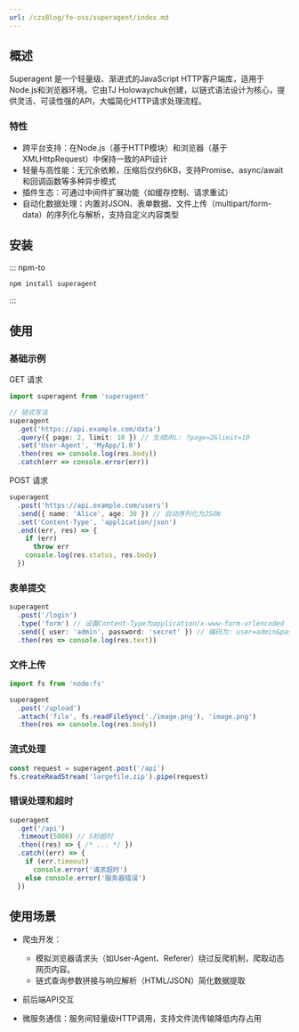 ```yaml
---
url: /czxBlog/fe-oss/superagent/index.md
---
```

&#x20;

## 概述

Superagent 是一个轻量级、渐进式的JavaScript HTTP客户端库，适用于Node.js和浏览器环境。它由TJ Holowaychuk创建，以链式语法设计为核心，提供灵活、可读性强的API，大幅简化HTTP请求处理流程。

### 特性

* 跨平台支持：在Node.js（基于HTTP模块）和浏览器（基于XMLHttpRequest）中保持一致的API设计
* 轻量与高性能：无冗余依赖，压缩后仅约6KB，支持Promise、async/await和回调函数等多种异步模式
* 插件生态：可通过中间件扩展功能（如缓存控制、请求重试）
* 自动化数据处理：内置对JSON、表单数据、文件上传（multipart/form-data）的序列化与解析，支持自定义内容类型

## 安装

::: npm-to

```sh
npm install superagent
```

:::

## 使用

### 基础示例

GET 请求

```ts
import superagent from 'superagent'

// 链式写法
superagent
  .get('https://api.example.com/data')
  .query({ page: 2, limit: 10 }) // 生成URL: ?page=2&limit=10
  .set('User-Agent', 'MyApp/1.0')
  .then(res => console.log(res.body))
  .catch(err => console.error(err))
```

POST 请求

```ts
superagent
  .post('https://api.example.com/users')
  .send({ name: 'Alice', age: 30 }) // 自动序列化为JSON
  .set('Content-Type', 'application/json')
  .end((err, res) => {
    if (err)
      throw err
    console.log(res.status, res.body)
  })
```

### 表单提交

```ts
superagent
  .post('/login')
  .type('form') // 设置Content-Type为application/x-www-form-urlencoded
  .send({ user: 'admin', password: 'secret' }) // 编码为: user=admin&password=secret
  .then(res => console.log(res.text))
```

### 文件上传

```ts
import fs from 'node:fs'

superagent
  .post('/upload')
  .attach('file', fs.readFileSync('./image.png'), 'image.png')
  .then(res => console.log(res.body))
```

### 流式处理

```ts
const request = superagent.post('/api')
fs.createReadStream('largefile.zip').pipe(request)
```

### 错误处理和超时

```ts
superagent
  .get('/api')
  .timeout(5000) // 5秒超时
  .then((res) => { /* ... */ })
  .catch((err) => {
    if (err.timeout)
      console.error('请求超时')
    else console.error('服务器错误')
  })
```

## 使用场景

* 爬虫开发：

  * 模拟浏览器请求头（如User-Agent、Referer）绕过反爬机制，爬取动态网页内容。
  * 链式查询参数拼接与响应解析（HTML/JSON）简化数据提取

* 前后端API交互

* 微服务通信：服务间轻量级HTTP调用，支持文件流传输降低内存占用
